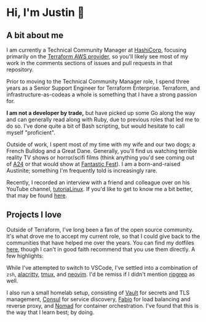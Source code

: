 # Hi, I'm Justin :wave:

## A bit about me

I am currently a Technical Community Manager at [HashiCorp](https://www.hashicorp.com), focusing primarily on the [Terraform AWS provider](https://github.com/hashicorp/terraform-provider-aws), so you'll likely see most of my work in the comments sections of issues and pull requests in that repository.

Prior to moving to the Technical Community Manager role, I spend three years as a Senior Support Engineer for Terraform Enterprise. Terraform, and infrastructure-as-codeas a whole is something that I have a strong passion for. 

**I am not a developer by trade,** but have picked up some Go along the way and can generally read along with Ruby, due to previous roles that led me to do so. I've done quite a bit of Bash scripting, but would hesitate to call myself "proficient".

Outside of work, I spent most of my time with my wife and our two dogs; a French Bulldog and a Great Dane. Generally, you'll find us watching terrible reality TV shows or horror/scifi films (think anything you'd see coming out of [A24](https://a24films.com) or that would show at [Fantastic Fest](https://fantasticfest.com)). I am a born-and-raised Austinite; something I'm frequently told is increasingly rare.

Recently, I recorded an interview with a friend and colleague over on his YouTube channel, [tutoriaLinux](https://www.youtube.com/channel/UCvA_wgsX6eFAOXI8Rbg_WiQ). If you'd like to get to know me a bit better, that may be found [here](https://youtu.be/aQHAKgcDNPA).

## Projects I love

Outside of Terraform, I've long been a fan of the open source community. It's what drove me to accept my current role, so that I could give back to the communities that have helped me over the years. You can find my dotfiles [here](https://github.com/justinretzolk/dotfiles), though I can't in good faith recommend that you use them directly. A few highlights:

While I've attempted to switch to VSCode, I've settled into a combination of `zsh`, [alacritty](https://github.com/alacritty/alacritty), [tmux](https://github.com/tmux/tmux), and [neovim](https://github.com/neovim/neovim). I'd be remiss if I didn't mention [ripgrep](https://github.com/BurntSushi/ripgrep) as well.

I also run a small homelab setup, consisting of [Vault](https://www.vaultproject.io) for secrets and TLS management, [Consul](https://www.consul.io) for service discovery, [Fabio](https://fabiolb.net) for load balancing and reverse proxy, and [Nomad](https://www.nomadproject.io) for container orchestration. I've found that this is the way that I learn best; by doing.
